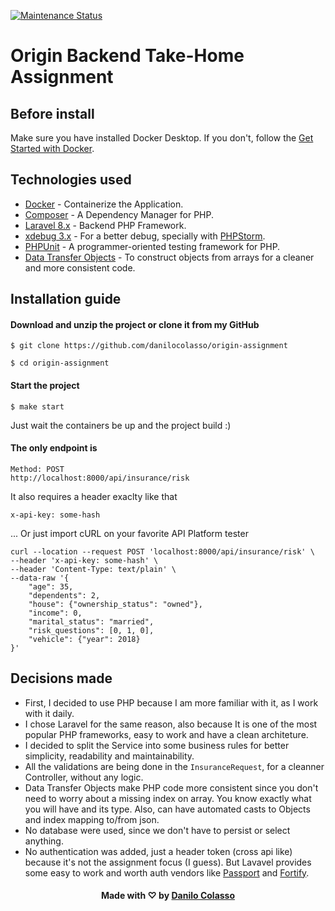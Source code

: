 [![Maintenance Status][status-image]][status-url]

Origin Backend Take-Home Assignment
===================

## Before install
Make sure you have installed Docker Desktop. If you don't, follow the <a href="https://www.docker.com/get-started" target="_blank">Get Started with Docker</a>.

## Technologies used

- [Docker](https://www.docker.com/) - Containerize the Application.
- [Composer](https://getcomposer.org/) - A Dependency Manager for PHP.
- [Laravel 8.x](https://laravel.com/docs/8.x) - Backend PHP Framework.
- [xdebug 3.x](https://xdebug.org/) - For a better debug, specially with [PHPStorm](https://www.jetbrains.com/phpstorm/).
- [PHPUnit](https://phpunit.readthedocs.io/en/latest/) - A programmer-oriented testing framework for PHP.
- [Data Transfer Objects](https://github.com/spatie/data-transfer-object) - To construct objects from arrays for a cleaner and more consistent code.

## Installation guide

#### Download and unzip the project or clone it from my GitHub
    $ git clone https://github.com/danilocolasso/origin-assignment
    
    $ cd origin-assignment

#### Start the project
    $ make start
Just wait the containers be up and the project build :)

#### The only endpoint is
    Method: POST
    http://localhost:8000/api/insurance/risk
It also requires a header exaclty like that
    
    x-api-key: some-hash

... Or just import cURL on your favorite API Platform tester

    curl --location --request POST 'localhost:8000/api/insurance/risk' \
    --header 'x-api-key: some-hash' \
    --header 'Content-Type: text/plain' \
    --data-raw '{
        "age": 35,
        "dependents": 2,
        "house": {"ownership_status": "owned"},
        "income": 0,
        "marital_status": "married",
        "risk_questions": [0, 1, 0],
        "vehicle": {"year": 2018}
    }'


## Decisions made
- First, I decided to use PHP because I am more familiar with it, as I work with it daily.
- I chose Laravel for the same reason, also because It is one of the most popular PHP frameworks, easy to work and have a clean architeture.
- I decided to split the Service into some business rules for better simplicity, readability and maintainability.
- All the validations are being done in the `InsuranceRequest`, for a cleanner Controller, without any logic.
- Data Transfer Objects make PHP code more consistent since you don't need to worry about a missing index on array. You know exactly what you will have and its type. Also, can have automated casts to Objects and index mapping to/from json.
- No database were used, since we don't have to persist or select anything.
- No authentication was added, just a header token (cross api like) because it's not the assignment focus (I guess). But Lavavel provides some easy to work and worth auth vendors like [Passport](https://laravel.com/docs/8.x/passport) and [Fortify](https://laravel.com/docs/8.x/fortify).

<h4 align="center">
    Made with ♡ by <a href="https://www.linkedin.com/in/danilocolasso/" target="_blank">Danilo Colasso</a>
</h4>

[status-url]: https://github.com/danilocolasso/origin-assignment/pulse
[status-image]: https://img.shields.io/github/last-commit/danilocolasso/origin-assignment
